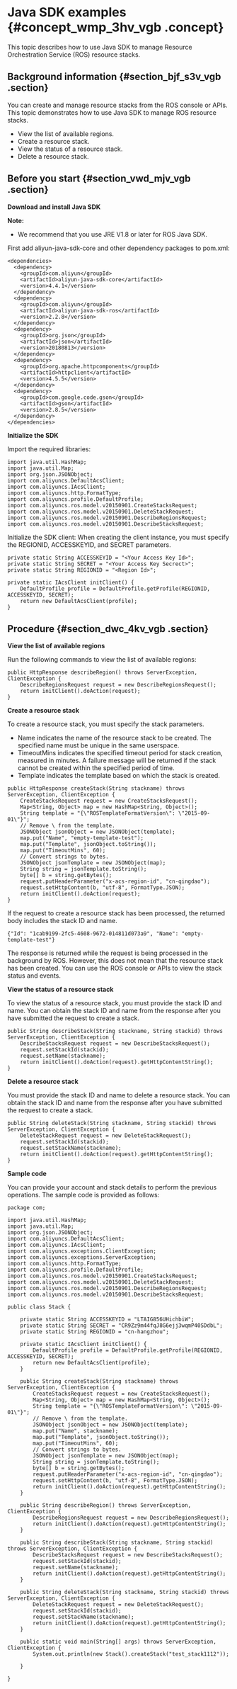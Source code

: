 # Java SDK examples {#concept_wmp_3hv_vgb .concept}

This topic describes how to use Java SDK to manage Resource Orchestration Service \(ROS\) resource stacks.

## Background information {#section_bjf_s3v_vgb .section}

You can create and manage resource stacks from the ROS console or APIs. This topic demonstrates how to use Java SDK to manage ROS resource stacks.

-   View the list of available regions.
-   Create a resource stack.
-   View the status of a resource stack.
-   Delete a resource stack.

## Before you start {#section_vwd_mjv_vgb .section}

**Download and install Java SDK**

**Note:** 

-   We recommend that you use JRE V1.8 or later for ROS Java SDK.

First add aliyun-java-sdk-core and other dependency packages to pom.xml:

``` {#codeblock_9tn_f98_tnx .language-xml}
<dependencies>
  <dependency>
    <groupId>com.aliyun</groupId>
    <artifactId>aliyun-java-sdk-core</artifactId>
    <version>4.4.1</version>
  </dependency>
  <dependency>
    <groupId>com.aliyun</groupId>
    <artifactId>aliyun-java-sdk-ros</artifactId>
    <version>2.2.8</version>
  </dependency>
  <dependency>
    <groupId>org.json</groupId>
    <artifactId>json</artifactId>
    <version>20180813</version>
  </dependency>
  <dependency>
    <groupId>org.apache.httpcomponents</groupId>
    <artifactId>httpclient</artifactId>
    <version>4.5.5</version>
  </dependency>
  <dependency>
    <groupId>com.google.code.gson</groupId>
    <artifactId>gson</artifactId>
    <version>2.8.5</version>
  </dependency>
</dependencies>
```

**Initialize the SDK**

Import the required libraries:

``` {#codeblock_9tn_f98_tnx .language-java}
import java.util.HashMap;
import java.util.Map;
import org.json.JSONObject;
import com.aliyuncs.DefaultAcsClient;
import com.aliyuncs.IAcsClient;
import com.aliyuncs.http.FormatType;
import com.aliyuncs.profile.DefaultProfile;
import com.aliyuncs.ros.model.v20150901.CreateStacksRequest;
import com.aliyuncs.ros.model.v20150901.DeleteStackRequest;
import com.aliyuncs.ros.model.v20150901.DescribeRegionsRequest;
import com.aliyuncs.ros.model.v20150901.DescribeStacksRequest;
```

Initialize the SDK client: When creating the client instance, you must specify the REGIONID, ACCESSKEYID, and SECRET parameters.

``` {#codeblock_4wv_g04_xwx .language-java}
private static String ACCESSKEYID = "<Your Access Key Id>";
private static String SECRET = "<Your Access Key Secrect>";
private static String REGIONID = "<Region Id>";

private static IAcsClient initClient() {
    DefaultProfile profile = DefaultProfile.getProfile(REGIONID, ACCESSKEYID, SECRET);
    return new DefaultAcsClient(profile);
}
```

## Procedure {#section_dwc_4kv_vgb .section}

**View the list of available regions**

Run the following commands to view the list of available regions:

``` {#codeblock_krr_8cs_te5 .language-java}
public HttpResponse describeRegion() throws ServerException, ClientException {
    DescribeRegionsRequest request = new DescribeRegionsRequest();
    return initClient().doAction(request);
}
```

**Create a resource stack**

To create a resource stack, you must specify the stack parameters.

-   Name indicates the name of the resource stack to be created. The specified name must be unique in the same userspace.
-   TimeoutMins indicates the specified timeout period for stack creation, measured in minutes. A failure message will be returned if the stack cannot be created within the specified period of time.
-   Template indicates the template based on which the stack is created.

``` {#codeblock_u10_0mq_0w4 .language-java}
public HttpResponse createStack(String stackname) throws ServerException, ClientException {
    CreateStacksRequest request = new CreateStacksRequest();
    Map<String, Object> map = new HashMap<String, Object>();
    String template = "{\"ROSTemplateFormatVersion\": \"2015-09-01\"}";
    // Remove \ from the template.
    JSONObject jsonObject = new JSONObject(template);
    map.put("Name", "empty-template-test");
    map.put("Template", jsonObject.toString());
    map.put("TimeoutMins", 60);
    // Convert strings to bytes.
    JSONObject jsonTemplate = new JSONObject(map);
    String string = jsonTemplate.toString();
    byte[] b = string.getBytes();
    request.putHeaderParameter("x-acs-region-id", "cn-qingdao");
    request.setHttpContent(b, "utf-8", FormatType.JSON);
    return initClient().doAction(request);
}
```

If the request to create a resource stack has been processed, the returned body includes the stack ID and name.

``` {#codeblock_sjh_ok5_9t2 .language-java}
{"Id": "1cab9199-2fc5-4608-9672-014811d073a9", "Name": "empty-template-test"}
```

The response is returned while the request is being processed in the background by ROS. However, this does not mean that the resource stack has been created. You can use the ROS console or APIs to view the stack status and events.

**View the status of a resource stack**

To view the status of a resource stack, you must provide the stack ID and name. You can obtain the stack ID and name from the response after you have submitted the request to create a stack.

``` {#codeblock_b5m_6lj_ouz .language-java}
public String describeStack(String stackname, String stackid) throws ServerException, ClientException {
    DescribeStacksRequest request = new DescribeStacksRequest();
    request.setStackId(stackid);
    request.setName(stackname);
    return initClient().doAction(request).getHttpContentString();
}
```

**Delete a resource stack**

You must provide the stack ID and name to delete a resource stack. You can obtain the stack ID and name from the response after you have submitted the request to create a stack.

``` {#codeblock_36d_7ha_b2e .language-java}
public String deleteStack(String stackname, String stackid) throws ServerException, ClientException {
    DeleteStackRequest request = new DeleteStackRequest();
    request.setStackId(stackid);
    request.setStackName(stackname);
    return initClient().doAction(request).getHttpContentString();
}
```

**Sample code**

You can provide your account and stack details to perform the previous operations. The sample code is provided as follows:

``` {#codeblock_apd_r07_090 .language-java}
package com;

import java.util.HashMap;
import java.util.Map;
import org.json.JSONObject;
import com.aliyuncs.DefaultAcsClient;
import com.aliyuncs.IAcsClient;
import com.aliyuncs.exceptions.ClientException;
import com.aliyuncs.exceptions.ServerException;
import com.aliyuncs.http.FormatType;
import com.aliyuncs.profile.DefaultProfile;
import com.aliyuncs.ros.model.v20150901.CreateStacksRequest;
import com.aliyuncs.ros.model.v20150901.DeleteStackRequest;
import com.aliyuncs.ros.model.v20150901.DescribeRegionsRequest;
import com.aliyuncs.ros.model.v20150901.DescribeStacksRequest;

public class Stack {

    private static String ACCESSKEYID = "LTAIG856UHichbiW";
    private static String SECRET = "CR9Zz9m44fqJ8G6ejj3wqmP40SDdbL";
    private static String REGIONID = "cn-hangzhou";

    private static IAcsClient initClient() {
        DefaultProfile profile = DefaultProfile.getProfile(REGIONID, ACCESSKEYID, SECRET);
        return new DefaultAcsClient(profile);
    }

    public String createStack(String stackname) throws ServerException, ClientException {
        CreateStacksRequest request = new CreateStacksRequest();
        Map<String, Object> map = new HashMap<String, Object>();
        String template = "{\"ROSTemplateFormatVersion\": \"2015-09-01\"}";
        // Remove \ from the template.
        JSONObject jsonObject = new JSONObject(template);
        map.put("Name", stackname);
        map.put("Template", jsonObject.toString());
        map.put("TimeoutMins", 60);
        // Convert strings to bytes.
        JSONObject jsonTemplate = new JSONObject(map);
        String string = jsonTemplate.toString();
        byte[] b = string.getBytes();
        request.putHeaderParameter("x-acs-region-id", "cn-qingdao");
        request.setHttpContent(b, "utf-8", FormatType.JSON);
        return initClient().doAction(request).getHttpContentString();
    }

    public String describeRegion() throws ServerException, ClientException {
        DescribeRegionsRequest request = new DescribeRegionsRequest();
        return initClient().doAction(request).getHttpContentString();
    }

    public String describeStack(String stackname, String stackid) throws ServerException, ClientException {
        DescribeStacksRequest request = new DescribeStacksRequest();
        request.setStackId(stackid);
        request.setName(stackname);
        return initClient().doAction(request).getHttpContentString();
    }

    public String deleteStack(String stackname, String stackid) throws ServerException, ClientException {
        DeleteStackRequest request = new DeleteStackRequest();
        request.setStackId(stackid);
        request.setStackName(stackname);
        return initClient().doAction(request).getHttpContentString();
    }

    public static void main(String[] args) throws ServerException, ClientException {
        System.out.println(new Stack().createStack("test_stack1112"));

    }

}
```

